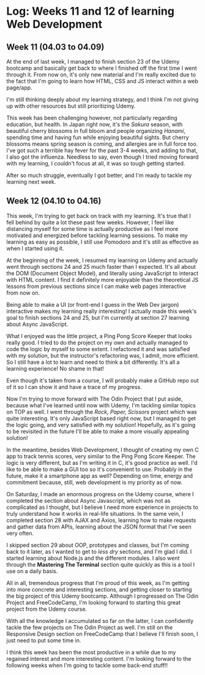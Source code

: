 # Log: Weeks 11 and 12 of learning Web Development

## Week 11 (04.03 to 04.09)

At the end of last week, I managed to finish section 23 of the Udemy bootcamp and basically get back
to where I finished off the first time I went through it. From now on, it's only new material and
I'm really excited due to the fact that I'm going to learn how HTML, CSS and JS interact within a
web page/app.

I'm still thinking deeply about my learning strategy, and I think I'm not giving up with other
resources but still prioritizing Udemy.

This week has been challenging however, not particularly regarding education, but health. In Japan
right now, it's the _Sakura_ season, with beautiful cherry blossoms in full bloom and people
organizing _Hanami_, spending time and having fun while enjoying beautiful sights. But cherry
blossoms means spring season is coming, and allergies are in full force too. I've got such a
terrible hay fever for the past 3-4 weeks, and adding to that, I also got the influenza. Needless to
say, even though I tried moving forward with my learning, I couldn't focus at all, it was so tough
getting started.

After so much struggle, eventually I got better, and I'm ready to tackle my learning next week.

## Week 12 (04.10 to 04.16)

This week, I'm trying to get back on track with my learning. It's true that I fell behind by quite a
lot these past few weeks. However, I feel like distancing myself for some time is actually
productive as I feel more motivated and energized before tackling learning sessions. To make my
learning as easy as possible, I still use Pomodoro and it's still as effective as when I started
using it.

At the beginning of the week, I resumed my learning on Udemy and actually went through sections 24
and 25 much faster than I expected. It's all about the DOM (Document Object Model), and literally
using JavaScript to interact with HTML content. I find it definitely more enjoyable than the
theoretical JS lessons from previous sections since I can make web pages interactive from now on.

Being able to make a UI (or front-end I guess in the Web Dev jargon) interactive makes my learning
really interesting! I actually made this week's goal to finish sections 24 and 25, but I'm currently
at section 27 learning about Async JavaScript.

What I enjoyed was the little project, a Ping Pong Score Keeper that looks really good. I tried to
do the project on my own and actually managed to code the logic by myself to some extent. I
refactored it and was satisfied with my solution, but the instructor's refactoring was, I admit,
more efficient. So I still have a lot to learn and need to think a bit differently. It's all a
learning experience! No shame in that!

Even though it's taken from a course, I will probably make a GitHub repo out of it so I can show it
and have a trace of my progress.

Now I'm trying to move forward with The Odin Project that I put aside, because what I've learned
until now with Udemy, I'm tackling similar topics on TOP as well. I went through the _Rock, Paper,
Scissors_ project which was quite interesting. It's only JavaScript based right now, but I managed
to get the logic going, and very satisfied with my solution! Hopefully, as it's going to be
revisited in the future I'll be able to make a more visually appealing solution!

In the meantime, besides Web Development, I thought of creating my own C app to track tennis scores,
very similar to the Ping Pong Score Keeper. The logic is very different, but as I'm writing it in C,
it's good practice as well. I'd like to be able to make a GUI too so it's convenient to use.
Probably in the future, make it a smartphone app as well? Depending on time, energy and commitment
because, still, web development is my priority as of now.

On Saturday, I made an enormous progress on the Udemy course, where I completed the section about
Async Javascript, which was not as complicated as I thought, but I believe I need more experience in
projects to truly understand how it works in real-life situations. In the same vein, I completed
section 28 with AJAX and Axios, learning how to make requests and gather data from APIs, learning
about the JSON format that I've seen very often.

I skipped section 29 about OOP, prototypes and classes, but I'm coming back to it later, as I wanted
to get to _less dry_ sections, and I'm glad I did. I started learning about Node.js and the
different modules. I also went through the **Mastering The Terminal** section quite quickly as this
is a tool I use on a daily basis.

All in all, tremendous progress that I'm proud of this week, as I'm getting into more concrete and
interesting sections, and getting closer to starting the big project of this Udemy bootcamp.
Although I progressed on The Odin Project and FreeCodeCamp, I'm looking forward to starting this
great project from the Udemy course.

With all the knowledge I accumulated so far on the latter, I can confidently tackle the few projects
on The Odin Project as well. I'm still on the Responsive Design section on FreeCodeCamp that I
believe I'll finish soon, I just need to put some time in.

I think this week has been the most productive in a while due to my regained interest and more
interesting content. I'm looking forward to the following weeks when I'm going to tackle some
back-end stuff!!
